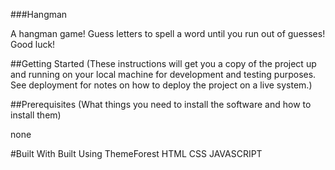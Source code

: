 ###Hangman

A hangman game! Guess letters to spell a word until you run out of guesses! Good luck!

##Getting Started (These instructions will get you a copy of the project up and running on your local machine for development and testing purposes. See deployment for notes on how to deploy the project on a live system.)

##Prerequisites (What things you need to install the software and how to install them)

none

#Built With Built Using ThemeForest HTML CSS JAVASCRIPT

